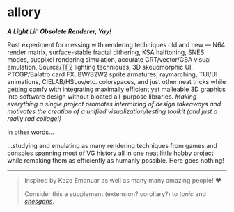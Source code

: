 # allory
_**A Light Lil' Obsolete Renderer, Yay!**_

Rust experiment for messing with rendering techniques old and new — N64 render matrix, surface-stable fractal dithering, KSA halftoning, SNES modes, subpixel rendering simulation, accurate CRT/vector/GBA visual emulation, Source/[TF2](https://steamcdn-a.akamaihd.net/apps/valve/2007/NPAR07_IllustrativeRenderingInTeamFortress2.pdf) lighting techniques, 3D skeuomorphic UI, PTCGP/Balatro card FX, BW/B2W2 sprite armatures, raymarching, TUI/UI animations, CIELAB/HSLuv/etc. colorspaces, and just other neat tricks while getting comfy with integrating maximally efficient yet malleable 3D graphics into software design without bloated all-purpose libraries. _Making everything a single project promotes intermixing of design takeaways and motivates the creation of a unified visualization/testing toolkit (and just a really rad collage!)_

In other words...

...studying and emulating as many rendering techniques from games and consoles spanning most of VG history all in one neat little hobby project while remaking them as efficiently as humanly possible. Here goes nothing!

<hr>

> Inspired by Kaze Emanuar as well as many many amazing people! ♥
> 
> Consider this a supplement (extension? corollary?) to _tonic_ and [_snesgans_](https://github.com/pocketrice/snesgans).
